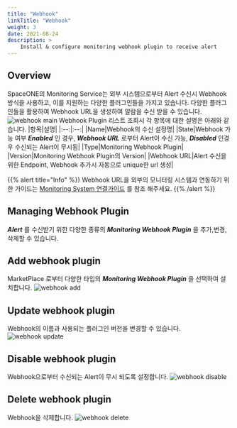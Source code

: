 ```yaml
---
title: "Webhook"
linkTitle: "Webhook"
weight: 3
date: 2021-08-24
description: >
    Install & configure monitoring webhook plugin to receive alert 
---
```


## Overview
SpaceONE의 Monitoring Service는 외부 시스템으로부터 Alert 수신시 Webhook 방식을 사용하고, 이를 지원하는 다양한 플러그인들을 가지고 있습니다.
다양한 플러그인들을 활용하여 Webhook URL을 생성하여 알람을 수신 받을 수 있습니다. 
![webhook main](/docs/guides/user_guide/monitoring/project_dashboard/webhook_img/webhook_img_01.png)
Webhook Plugin 리스트 조회시 각 항목에 대한 설명은 아래와 같습니다.
|항목|설명|
|:--:|:--:|
|Name|Webhook의 수신 설정명|
|State|Webhook 가능 여부 _**Enabled**_ 인 경우, _**Webhook URL**_ 로부터 Alert이 수신 가능, _**Disabled**_ 인경우 수신되는 Alert이 무시됨|
|Type|Monitoring Webhook Plugin|
|Version|Monitoring Webhook Plugin의 Version|
|Webhook URL|Alert 수신을 위한 Endpoint, Webhook 추가시 자동으로 unique한 url 생성|

{{% alert title="Info" %}}
Webhook URL을 외부의 모니터링 시스템과 연동하기 위한 가이드는 
[Monitoring System 연결가이드](/docs/guides/user_guide/monitoring/webhook_settings/) 를 참조 해주세요.
{{% /alert %}}

## Managing Webhook Plugin
_**Alert**_ 를 수신받기 위한 다양한 종류의 _**Monitoring Webhook Plugin**_ 을 추가,변경,삭제할 수 있습니다.

## Add webhook plugin
MarketPlace 로부터 다양한 타입의 _**Monitoring Webhook Plugin**_ 을 선택하여 설치합니다.
![webhook add](/docs/guides/user_guide/monitoring/project_dashboard/webhook_img/webhook_img_02.png)

## Update webhook plugin
Webhook의 이름과 사용되는 플러그인 버전을 변경할 수 있습니다. 
![webhook update](/docs/guides/user_guide/monitoring/project_dashboard/webhook_img/webhook_img_03.png)

## Disable webhook plugin
Webhook으로부터 수신되는 Alert이 무시 되도록 설정합니다. 
![webhook disable](/docs/guides/user_guide/monitoring/project_dashboard/webhook_img/webhook_img_04.png)

## Delete webhook plugin
Webhook을 삭제합니다. 
![webhook delete](/docs/guides/user_guide/monitoring/project_dashboard/webhook_img/webhook_img_05.png)



